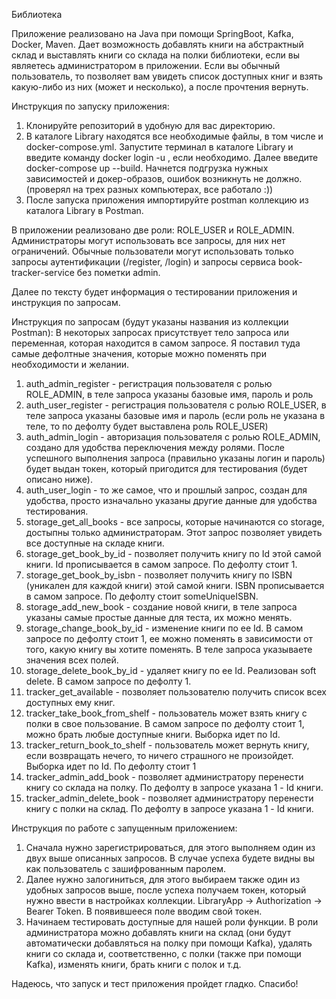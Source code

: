 Библиотека

Приложение реализовано на Java при помощи SpringBoot, Kafka, Docker, Maven. Дает возможность добавлять книги на абстрактный склад и выставлять книги со склада на полки библиотеки, 
если вы являетесь администратором в приложении. Если вы обычный пользователь, то позволяет вам увидеть список доступных книг и взять какую-либо из них (может и несколько), а после прочтения вернуть.

Инструкция по запуску приложения:
1. Клонируйте репозиторий в удобную для вас директорию.
2. В каталоге Library находятся все необходимые файлы, в том числе и docker-compose.yml. Запустите терминал в каталоге Library и введите команду docker login -u <username>, если необходимо.
Далее введите docker-compose up --build. Начнется подгрузка нужных зависимостей и докер-образов, ошибок возникнуть не должно. (проверял на трех разных компьютерах, все работало :))
3. После запуска приложения импортируйте postman коллекцию из каталога Library в Postman.

В приложении реализовано две роли: ROLE_USER и ROLE_ADMIN. Администраторы могут использовать все запросы, для них нет ограничений. Обычные пользователи могут использовать только запросы аутентификации (/register, /login) и запросы сервиса book-tracker-service без пометки admin.

Далее по тексту будет информация о тестировании приложения и инструкция по запросам.

Инструкция по запросам (будут указаны названия из коллекции Postman):
В некоторых запросах присутствует тело запроса или переменная, которая находится в самом запросе. Я поставил туда самые дефолтные значения, которые можно поменять при необходимости и желании.

1. auth_admin_register - регистрация пользователя с ролью ROLE_ADMIN, в теле запроса указаны базовые имя, пароль и роль
2. auth_user_register - регистрация пользователя с ролью ROLE_USER, в теле запроса указаны базовые имя и пароль (если роль не указана в теле, то по дефолту будет выставлена роль ROLE_USER)
3. auth_admin_login - авторизация пользователя с ролью ROLE_ADMIN, создано для удобства переключения между ролями. После успешного выполнения запроса (правильно указаны логин и пароль) будет выдан токен, который пригодится для тестирования (будет описано ниже).
4. auth_user_login - то же самое, что и прошлый запрос, создан для удобства, просто изначально указаны другие данные для удобства тестирования.
5. storage_get_all_books - все запросы, которые начинаются со storage, достыпны только администраторам. Этот запрос позволяет увидеть все доступные на складе книги.
6. storage_get_book_by_id - позволяет получить книгу по Id этой самой книги. Id прописывается в самом запросе. По дефолту стоит 1.
7. storage_get_book_by_isbn - позволяет получить книгу по ISBN (уникален для каждой книги) этой самой книги. ISBN прописывается в самом запросе. По дефолту стоит someUniqueISBN.
8. storage_add_new_book - создание новой книги, в теле запроса указаны самые простые данные для теста, их можно менять.
9. storage_change_book_by_id - изменение книги по ее Id. В самом запросе по дефолту стоит 1, ее можно поменять в зависимости от того, какую книгу вы хотите поменять. В теле запроса указываете значения всех полей.
10. storage_delete_book_by_id - удаляет книгу по ее Id. Реализован soft delete. В самом запросе по дефолту 1.
11. tracker_get_available - позволяет пользователю получить список всех доступных ему книг.
12. tracker_take_book_from_shelf - пользователь может взять книгу с полки в свое пользование. В самом запросе по дефолту стоит 1, можно брать любые доступные книги. Выборка идет по Id.
13. tracker_return_book_to_shelf - пользователь может вернуть книгу, если возвращать нечего, то ничего страшного не произойдет. Выборка идет по Id. По дефолту стоит 1
14. tracker_admin_add_book - позволяет администратору перенести книгу со склада на полку. По дефолту в запросе указана 1 - Id книги.
15. tracker_admin_delete_book - позволяет администратору перенести книгу с полки на склад. По дефолту в запросе указана 1 - Id книги.

Инструкция по работе с запущенным приложением:
1. Сначала нужно зарегистрироваться, для этого выполняем один из двух выше описанных запросов. В случае успеха будете видны вы как пользователь с зашифрованным паролем.
2. Далее нужно залогиниться, для этого выбираем также один из удобных запросов выше, после успеха получаем токен, который нужно ввести в настройках коллекции. LibraryApp -> Authorization -> Bearer Token. В появившееся поле вводим свой токен.
3. Начинаем тестировать доступные для нашей роли функции. В роли администратора можно добавлять книги на склад (они будут автоматически добавляться на полку при помощи Kafka), удалять книги со склада и, соответственно, с полки (также при помощи Kafka), изменять книги, брать книги с полок и т.д.

Надеюсь, что запуск и тест приложения пройдет гладко. Спасибо!












